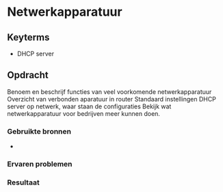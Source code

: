 # Netwerkapparatuur


## Keyterms
* DHCP server

## Opdracht
Benoem en beschrijf functies van veel voorkomende netwerkapparatuur
Overzicht van verbonden aparatuur in router
Standaard instellingen
DHCP server op netwerk, waar staan de configuraties
Bekijk wat netwerkapparatuur voor bedrijven meer kunnen doen. 


### Gebruikte bronnen
- 

### Ervaren problemen


### Resultaat